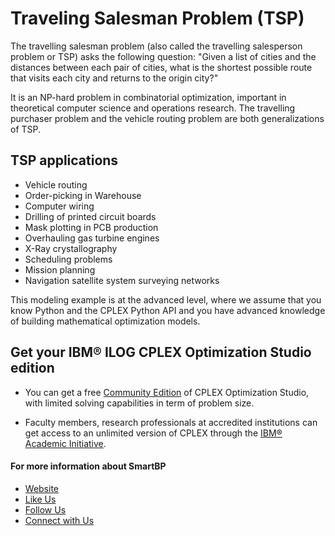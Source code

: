 # Traveling Salesman Problem (TSP)

The travelling salesman problem (also called the travelling salesperson problem or TSP) asks the following question: "Given a list of cities and the distances between each pair of cities, what is the shortest possible route that visits each city and returns to the origin city?"

It is an NP-hard problem in combinatorial optimization, important in theoretical computer science and operations research. The travelling purchaser problem and the vehicle routing problem are both generalizations of TSP.

## TSP applications

- Vehicle routing
- Order-picking in Warehouse
- Computer wiring
- Drilling of printed circuit boards
- Mask plotting in PCB production
- Overhauling gas turbine engines
- X-Ray crystallography
- Scheduling problems
- Mission planning
- Navigation satellite system surveying networks

This modeling example is at the advanced level, where we assume that you know Python and the CPLEX Python API and you have advanced knowledge of building mathematical optimization models.

## Get your IBM® ILOG CPLEX Optimization Studio edition

- You can get a free [Community Edition](http://www-01.ibm.com/software/websphere/products/optimization/cplex-studio-community-edition)
 of CPLEX Optimization Studio, with limited solving capabilities in term of problem size.

- Faculty members, research professionals at accredited institutions can get access to an unlimited version of CPLEX through the
 [IBM® Academic Initiative](https://www.ibm.com/academic/technology/data-science).

#### For more information about SmartBP
- [Website](http://www.smart-bp.com)
- [Like Us](https://www.facebook.com/Smartbp-122794631689852/?ref=bookmarks)
- [Follow Us](https://twitter.com/Smart_BP) 
- [Connect with Us](https://www.linkedin.com/company/smartbp/?viewAsMember=true)
